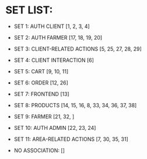 # SET LIST:
- SET 1: AUTH CLIENT [1, 2, 3, 4]

- SET 2: AUTH FARMER [17, 18, 19, 20]

- SET 3: CLIENT-RELATED ACTIONS [5, 25, 27, 28, 29]

- SET 4: CLIENT INTERACTION [6]

- SET 5: CART [9, 10, 11]

- SET 6: ORDER [12, 26]

- SET 7: FRONTEND [13]

- SET 8: PRODUCTS [14, 15, 16, 8, 33, 34, 36, 37, 38]

- SET 9: FARMER [21, 32, ]

- SET 10: AUTH ADMIN [22, 23, 24]

- SET 11: AREA-RELATED ACTIONS [7, 30, 35, 31]

- NO ASSOCIATION: []

